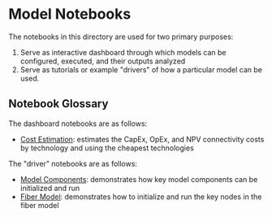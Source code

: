 # Model Notebooks

The notebooks in this directory are used for two primary purposes:

1. Serve as interactive dashboard through which models can be configured, executed, and their outputs analyzed
2. Serve as tutorials or example "drivers" of how a particular model can be used.

## Notebook Glossary

The dashboard notebooks are as follows:

* [Cost Estimation](cost-scenario.ipynb): estimates the CapEx, OpEx, and NPV connectivity costs by technology and using the cheapest technologies

The "driver" notebooks are as follows:

* [Model Components](component-drivers.ipynb): demonstrates how key model components can be initialized and run
* [Fiber Model](fiber-model.ipynb): demonstrates how to initialize and run the key nodes in the fiber model

